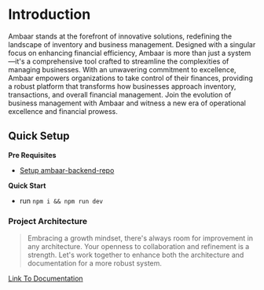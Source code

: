 # Introduction
 Ambaar stands at the forefront of innovative solutions, redefining the landscape of inventory and business management. Designed with a singular focus on enhancing financial efficiency, Ambaar is more than just a system—it's a comprehensive tool crafted to streamline the complexities of managing businesses. With an unwavering commitment to excellence, Ambaar empowers organizations to take control of their finances, providing a robust platform that transforms how businesses approach inventory, transactions, and overall financial management. Join the evolution of business management with Ambaar and witness a new era of operational excellence and financial prowess.

## Quick Setup

**Pre Requisites**

- <a href="https://github.com/abdulroufsidhu/ambaar_backend_repo.git" target="_blank">Setup ambaar-backend-repo</a>

**Quick Start**

- run `npm i && npm run dev`

### Project Architecture
> Embracing a growth mindset, there's always room for improvement in any architecture. Your openness to collaboration and refinement is a strength. Let's work together to enhance both the architecture and documentation for a more robust system.

[Link To Documentation](./src/shared/models/readme.md)

